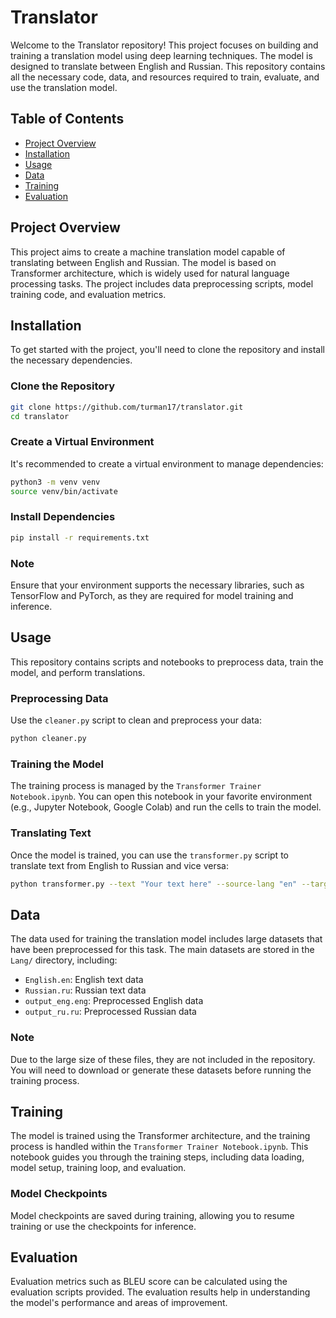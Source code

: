
# Translator

Welcome to the Translator repository! This project focuses on building and training a translation model using deep learning techniques. The model is designed to translate between English and Russian. This repository contains all the necessary code, data, and resources required to train, evaluate, and use the translation model.

## Table of Contents

- [Project Overview](#project-overview)
- [Installation](#installation)
- [Usage](#usage)
- [Data](#data)
- [Training](#training)
- [Evaluation](#evaluation)
  
## Project Overview

This project aims to create a machine translation model capable of translating between English and Russian. The model is based on Transformer architecture, which is widely used for natural language processing tasks. The project includes data preprocessing scripts, model training code, and evaluation metrics.

## Installation

To get started with the project, you'll need to clone the repository and install the necessary dependencies. 

### Clone the Repository

```bash
git clone https://github.com/turman17/translator.git
cd translator
```

### Create a Virtual Environment

It's recommended to create a virtual environment to manage dependencies:

```bash
python3 -m venv venv
source venv/bin/activate
```

### Install Dependencies

```bash
pip install -r requirements.txt
```

### Note

Ensure that your environment supports the necessary libraries, such as TensorFlow and PyTorch, as they are required for model training and inference.

## Usage

This repository contains scripts and notebooks to preprocess data, train the model, and perform translations.

### Preprocessing Data

Use the `cleaner.py` script to clean and preprocess your data:

```bash
python cleaner.py
```

### Training the Model

The training process is managed by the `Transformer Trainer Notebook.ipynb`. You can open this notebook in your favorite environment (e.g., Jupyter Notebook, Google Colab) and run the cells to train the model.

### Translating Text

Once the model is trained, you can use the `transformer.py` script to translate text from English to Russian and vice versa:

```bash
python transformer.py --text "Your text here" --source-lang "en" --target-lang "ru"
```

## Data

The data used for training the translation model includes large datasets that have been preprocessed for this task. The main datasets are stored in the `Lang/` directory, including:

- `English.en`: English text data
- `Russian.ru`: Russian text data
- `output_eng.eng`: Preprocessed English data
- `output_ru.ru`: Preprocessed Russian data

### Note

Due to the large size of these files, they are not included in the repository. You will need to download or generate these datasets before running the training process.

## Training

The model is trained using the Transformer architecture, and the training process is handled within the `Transformer Trainer Notebook.ipynb`. This notebook guides you through the training steps, including data loading, model setup, training loop, and evaluation.

### Model Checkpoints

Model checkpoints are saved during training, allowing you to resume training or use the checkpoints for inference.

## Evaluation

Evaluation metrics such as BLEU score can be calculated using the evaluation scripts provided. The evaluation results help in understanding the model's performance and areas of improvement.
